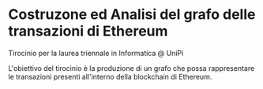 # Costruzone ed Analisi del grafo delle transazioni di Ethereum

Tirocinio per la laurea triennale in Informatica @ UniPi

L'obiettivo del tirocinio è la produzione di un grafo che possa rappresentare le transazioni presenti all'interno della blockchain di Ethereum.
